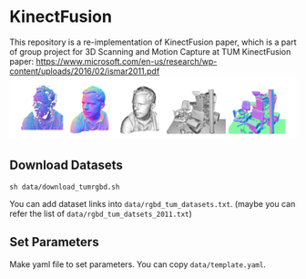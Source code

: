 # KinectFusion

This repository is a re-implementation of KinectFusion paper, which is a part of group project for 3D Scanning and Motion Capture at TUM
KinectFusion paper: https://www.microsoft.com/en-us/research/wp-content/uploads/2016/02/ismar2011.pdf
![plot](figs/output_kf.png)

## Download Datasets

```
sh data/download_tumrgbd.sh
```

You can add dataset links into ```data/rgbd_tum_datasets.txt```. (maybe you can refer the list of ```data/rgbd_tum_datsets_2011.txt```)

## Set Parameters

Make yaml file to set parameters.
You can copy ```data/template.yaml```.

